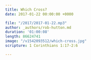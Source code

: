 ```yaml
---
title: Which Cross?
date: 2017-01-22 00:00:00 +0000

file: "/2017/2017-01-22.mp3"
author: _authors/rob-hutton.md
duration: '01:00:08'
length: 86624741
image: "/v1542093512/which-cross.jpg"
scripture: 1 Corinthians 1:17-2:6

---
```

